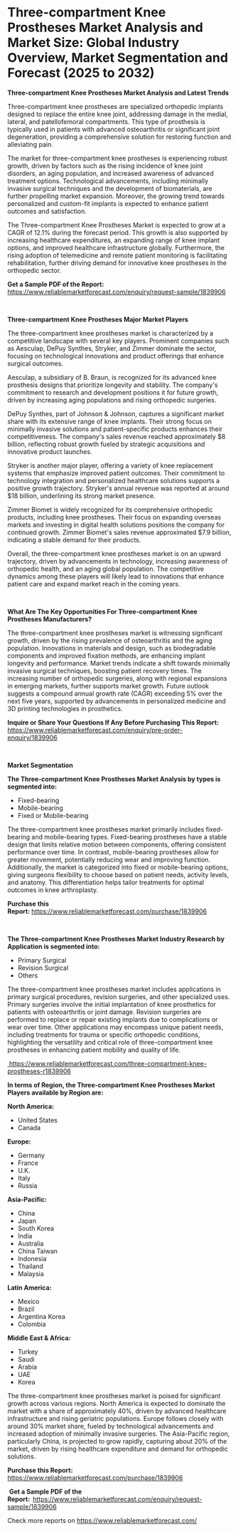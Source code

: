 <p><h1>Three-compartment Knee Prostheses Market Analysis and Market Size: Global Industry Overview, Market Segmentation and Forecast (2025 to 2032)</h1></p><p><strong>Three-compartment Knee Prostheses Market Analysis and Latest Trends</strong></p>
<p><p>Three-compartment knee prostheses are specialized orthopedic implants designed to replace the entire knee joint, addressing damage in the medial, lateral, and patellofemoral compartments. This type of prosthesis is typically used in patients with advanced osteoarthritis or significant joint degeneration, providing a comprehensive solution for restoring function and alleviating pain.</p><p>The market for three-compartment knee prostheses is experiencing robust growth, driven by factors such as the rising incidence of knee joint disorders, an aging population, and increased awareness of advanced treatment options. Technological advancements, including minimally invasive surgical techniques and the development of biomaterials, are further propelling market expansion. Moreover, the growing trend towards personalized and custom-fit implants is expected to enhance patient outcomes and satisfaction.</p><p>The Three-compartment Knee Prostheses Market is expected to grow at a CAGR of 12.1% during the forecast period. This growth is also supported by increasing healthcare expenditures, an expanding range of knee implant options, and improved healthcare infrastructure globally. Furthermore, the rising adoption of telemedicine and remote patient monitoring is facilitating rehabilitation, further driving demand for innovative knee prostheses in the orthopedic sector.</p></p>
<p><strong>Get a Sample PDF of the Report:&nbsp;</strong> <a href="https://www.reliablemarketforecast.com/enquiry/request-sample/1839906?utm_campaign=2472&utm_medium=2&utm_source=Github&utm_content=ia&utm_term=26032025&utm_id=three-compartment-knee-prostheses">https://www.reliablemarketforecast.com/enquiry/request-sample/1839906</a></p>
<p>&nbsp;</p>
<p><strong>Three-compartment Knee Prostheses Major Market Players</strong></p>
<p><p>The three-compartment knee prostheses market is characterized by a competitive landscape with several key players. Prominent companies such as Aesculap, DePuy Synthes, Stryker, and Zimmer dominate the sector, focusing on technological innovations and product offerings that enhance surgical outcomes.</p><p>Aesculap, a subsidiary of B. Braun, is recognized for its advanced knee prosthesis designs that prioritize longevity and stability. The company's commitment to research and development positions it for future growth, driven by increasing aging populations and rising orthopedic surgeries.</p><p>DePuy Synthes, part of Johnson & Johnson, captures a significant market share with its extensive range of knee implants. Their strong focus on minimally invasive solutions and patient-specific products enhances their competitiveness. The company's sales revenue reached approximately $8 billion, reflecting robust growth fueled by strategic acquisitions and innovative product launches.</p><p>Stryker is another major player, offering a variety of knee replacement systems that emphasize improved patient outcomes. Their commitment to technology integration and personalized healthcare solutions supports a positive growth trajectory. Stryker's annual revenue was reported at around $18 billion, underlining its strong market presence.</p><p>Zimmer Biomet is widely recognized for its comprehensive orthopedic products, including knee prostheses. Their focus on expanding overseas markets and investing in digital health solutions positions the company for continued growth. Zimmer Biomet's sales revenue approximated $7.9 billion, indicating a stable demand for their products.</p><p>Overall, the three-compartment knee prostheses market is on an upward trajectory, driven by advancements in technology, increasing awareness of orthopedic health, and an aging global population. The competitive dynamics among these players will likely lead to innovations that enhance patient care and expand market reach in the coming years.</p></p>
<p>&nbsp;</p>
<p><strong>What Are The Key Opportunities For Three-compartment Knee Prostheses Manufacturers?</strong></p>
<p><p>The three-compartment knee prostheses market is witnessing significant growth, driven by the rising prevalence of osteoarthritis and the aging population. Innovations in materials and design, such as biodegradable components and improved fixation methods, are enhancing implant longevity and performance. Market trends indicate a shift towards minimally invasive surgical techniques, boosting patient recovery times. The increasing number of orthopedic surgeries, along with regional expansions in emerging markets, further supports market growth. Future outlook suggests a compound annual growth rate (CAGR) exceeding 5% over the next five years, supported by advancements in personalized medicine and 3D printing technologies in prosthetics.</p></p>
<p><strong>Inquire or Share Your Questions If Any Before Purchasing This Report:</strong> <a href="https://www.reliablemarketforecast.com/enquiry/pre-order-enquiry/1839906?utm_campaign=2472&utm_medium=2&utm_source=Github&utm_content=ia&utm_term=26032025&utm_id=three-compartment-knee-prostheses">https://www.reliablemarketforecast.com/enquiry/pre-order-enquiry/1839906</a></p>
<p>&nbsp;</p>
<p><strong>Market Segmentation</strong></p>
<p><strong>The Three-compartment Knee Prostheses Market Analysis by types is segmented into:</strong></p>
<p><ul><li>Fixed-bearing</li><li>Mobile-bearing</li><li>Fixed or Mobile-bearing</li></ul></p>
<p><p>The three-compartment knee prostheses market primarily includes fixed-bearing and mobile-bearing types. Fixed-bearing prostheses have a stable design that limits relative motion between components, offering consistent performance over time. In contrast, mobile-bearing prostheses allow for greater movement, potentially reducing wear and improving function. Additionally, the market is categorized into fixed or mobile-bearing options, giving surgeons flexibility to choose based on patient needs, activity levels, and anatomy. This differentiation helps tailor treatments for optimal outcomes in knee arthroplasty.</p></p>
<p><strong>Purchase this Report:&nbsp;</strong><a href="https://www.reliablemarketforecast.com/purchase/1839906?utm_campaign=2472&utm_medium=2&utm_source=Github&utm_content=ia&utm_term=26032025&utm_id=three-compartment-knee-prostheses">https://www.reliablemarketforecast.com/purchase/1839906</a></p>
<p>&nbsp;</p>
<p><strong>The Three-compartment Knee Prostheses Market Industry Research by Application is segmented into:</strong></p>
<p><ul><li>Primary Surgical</li><li>Revision Surgical</li><li>Others</li></ul></p>
<p><p>The three-compartment knee prostheses market includes applications in primary surgical procedures, revision surgeries, and other specialized uses. Primary surgeries involve the initial implantation of knee prosthetics for patients with osteoarthritis or joint damage. Revision surgeries are performed to replace or repair existing implants due to complications or wear over time. Other applications may encompass unique patient needs, including treatments for trauma or specific orthopedic conditions, highlighting the versatility and critical role of three-compartment knee prostheses in enhancing patient mobility and quality of life.</p></p>
<p><a href="https://www.reliablemarketforecast.com/three-compartment-knee-prostheses-r1839906?utm_campaign=2472&utm_medium=2&utm_source=Github&utm_content=ia&utm_term=26032025&utm_id=three-compartment-knee-prostheses">&nbsp;https://www.reliablemarketforecast.com/three-compartment-knee-prostheses-r1839906</a></p>
<p><strong>In terms of Region, the Three-compartment Knee Prostheses Market Players available by Region are:</strong></p>
<p>
    <p> <strong> North America: </strong>
        <ul>
            <li>United States</li>
            <li>Canada</li>
        </ul>
        </p> 
    <p> <strong> Europe: </strong>
        <ul>
            <li>Germany</li>
            <li>France</li>
            <li>U.K.</li>
            <li>Italy</li>
            <li>Russia</li>
        </ul>
        </p> 
    <p> <strong> Asia-Pacific: </strong>
        <ul>
            <li>China</li>
            <li>Japan</li>
            <li>South Korea</li>
            <li>India</li>
            <li>Australia</li>
            <li>China Taiwan</li>
            <li>Indonesia</li>
            <li>Thailand</li>
            <li>Malaysia</li>
        </ul>
        </p> 
    <p> <strong> Latin America: </strong>
        <ul>
            <li>Mexico</li>
            <li>Brazil</li>
            <li>Argentina Korea</li>
            <li>Colombia</li>
        </ul>
        </p> 
    <p> <strong> Middle East & Africa: </strong>
        <ul>
            <li>Turkey</li>
            <li>Saudi</li>
            <li>Arabia</li>
            <li>UAE</li>
            <li>Korea</li>
        </ul>
    </p>
    </p>
<p><p>The three-compartment knee prostheses market is poised for significant growth across various regions. North America is expected to dominate the market with a share of approximately 40%, driven by advanced healthcare infrastructure and rising geriatric populations. Europe follows closely with around 30% market share, fueled by technological advancements and increased adoption of minimally invasive surgeries. The Asia-Pacific region, particularly China, is projected to grow rapidly, capturing about 20% of the market, driven by rising healthcare expenditure and demand for orthopedic solutions.</p></p>
<p><strong>Purchase this Report: </strong><a href="https://www.reliablemarketforecast.com/purchase/1839906?utm_campaign=2472&utm_medium=2&utm_source=Github&utm_content=ia&utm_term=26032025&utm_id=three-compartment-knee-prostheses">https://www.reliablemarketforecast.com/purchase/1839906</a></p>
<p>&nbsp;<strong>Get a Sample PDF of the Report:&nbsp;&nbsp;</strong><a href="https://www.reliablemarketforecast.com/enquiry/request-sample/1839906?utm_campaign=2472&utm_medium=2&utm_source=Github&utm_content=ia&utm_term=26032025&utm_id=three-compartment-knee-prostheses">https://www.reliablemarketforecast.com/enquiry/request-sample/1839906</a></p>
<p><strong></strong></p>
<p>Check more reports on <a href="https://www.reliablemarketforecast.com/?utm_campaign=2472&utm_medium=2&utm_source=Github&utm_content=ia&utm_term=26032025&utm_id=three-compartment-knee-prostheses">https://www.reliablemarketforecast.com/</a></p>